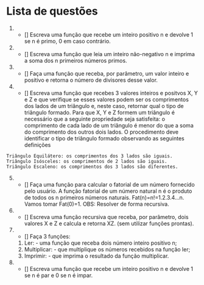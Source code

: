 # Lista de questões
1. - [] Escreva uma função que recebe um inteiro positivo n e devolve 1 se n é primo, 0 em caso contrário.
2. - [] Escreva uma função que leia um inteiro não-negativo n e imprima a soma dos n primeiros números primos.
3. - [] Faça uma função que receba, por parâmetro, um valor inteiro e positivo e retorna o número de divisores desse valor.
4. - [] Escreva uma função que recebes 3 valores inteiros e positvos X, Y e Z e que verifique se esses valores podem ser os comprimentos dos lados de um triângulo e, neste caso, retornar qual o tipo de triângulo formado. Para que X, Y e Z formem um triângulo é necessário que a seguinte propriedade seja satisfeita: o comprimento de cada lado de um triângulo é menor do que a soma do comprimento dos outros dois lados. O procedimento deve identificar o tipo de triângulo formado observando as seguintes definições
```
Triângulo Equilátero: os comprimentos dos 3 lados são iguais.
Triângulo Isósceles: os comprimentos de 2 lados são iguais.
Triângulo Escaleno: os comprimentos dos 3 lados são diferentes.
```
5. - [] Faça uma função para calcular o fatorial de um número fornecido pelo usuário. A função fatorial de um número natural n é o produto de todos os n primeiros números naturais. Fat(n)=n!=1.2.3.4...n. Vamos tomar Fat(0)=1. OBS: Resolver de forma recursiva.
6. - [] Escreva uma função recursiva que receba, por parâmetro, dois valores X e Z e calcula e retorna XZ. (sem utilizar funções prontas).
7. - [] Faça 3 funções:
   1. Ler: - uma função que receba dois número inteiro positivo n;
   2. Multiplicar: - que multiplique os números recebidos na função ler;
   3. Imprimir: - que imprima o resultado da função multiplicar.
8.	- [] Escreva uma função que recebe um inteiro positivo n e devolve 1 se n é par e 0 se n é impar.


